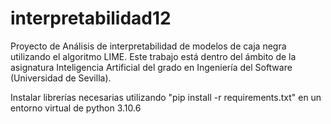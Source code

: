 # interpretabilidad12

Proyecto de Análisis de interpretabilidad de modelos de caja negra utilizando el algoritmo LIME. Este trabajo está dentro del ámbito de la asignatura Inteligencia Artificial del grado en Ingeniería del Software (Universidad de Sevilla).

Instalar librerías necesarias utilizando "pip install -r requirements.txt" en un entorno virtual de python 3.10.6